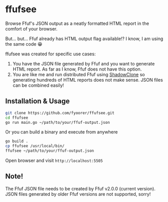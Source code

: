 # ffufsee

Browse Ffuf's JSON output as a neatly formatted HTML report in the comfort of your browser.

But... but... Ffuf already has HTML output flag available!? I know, I am using the same code 😁

ffufsee was created for specific use cases:
1. You have the JSON file generated by Ffuf and you want to generate HTML report. As far as I know, Ffuf does not have this option. 
2. You are like me and run distributed Ffuf using [ShadowClone](https://github.com/fyoorer/ShadowClone) so generating hundreds of HTML reports does not make sense. JSON files can be combined easily!

## Installation & Usage
```bash
git clone https://github.com/fyoorer/ffufsee.git
cd ffufsee
go run main.go ~/path/to/your/ffuf-output.json
```

Or you can build a binary and execute from anywhere
```bash
go build .
cp ffufsee /usr/local/bin/
ffufsee ~/path/to/your/ffuf-output.json
``` 

Open browser and visit `http://localhost:5505`

## Note!
The Ffuf JSON file needs to be created by Ffuf v2.0.0 (current version). JSON files generated by older Ffuf versions are not supported, sorry!

